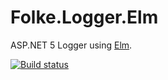 # Folke.Logger.Elm
ASP.NET 5 Logger using [Elm](https://github.com/folkelib/Folke.Elm).

[![Build status](https://ci.appveyor.com/api/projects/status/acw7o7jfow6h78ag?svg=true)](https://ci.appveyor.com/project/acastaner/folke-logger-elm)